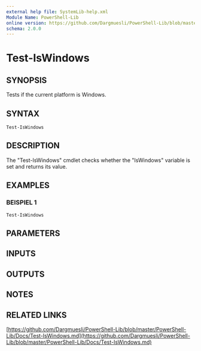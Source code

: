 ```yaml
---
external help file: SystemLib-help.xml
Module Name: PowerShell-Lib
online version: https://github.com/Dargmuesli/PowerShell-Lib/blob/master/PowerShell-Lib/Docs/Test-IsWindows.md
schema: 2.0.0
---
```


# Test-IsWindows

## SYNOPSIS
Tests if the current platform is Windows.

## SYNTAX

```
Test-IsWindows
```

## DESCRIPTION
The "Test-IsWindows" cmdlet checks whether the "IsWindows" variable is set and returns its value.

## EXAMPLES

### BEISPIEL 1
```
Test-IsWindows
```

## PARAMETERS

## INPUTS

## OUTPUTS

## NOTES

## RELATED LINKS

[https://github.com/Dargmuesli/PowerShell-Lib/blob/master/PowerShell-Lib/Docs/Test-IsWindows.md](https://github.com/Dargmuesli/PowerShell-Lib/blob/master/PowerShell-Lib/Docs/Test-IsWindows.md)

